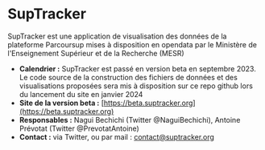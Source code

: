 # SupTracker
SupTracker est une application de visualisation des données de la plateforme Parcoursup mises à disposition en opendata par le Ministère de l'Enseignement Supérieur et de la Recherche (MESR)

- **Calendrier :** SupTracker est passé en version beta en septembre 2023. Le code source de la construction des fichiers de données et des visualisations proposées sera mis à disposition sur ce repo github lors du lancement du site en janvier 2024
- **Site de la version beta :** [https://beta.suptracker.org](https://beta.suptracker.org)
- **Responsables :** Nagui Bechichi (Twitter @NaguiBechichi), Antoine Prévotat (Twitter @PrevotatAntoine)
- **Contact :** via Twitter, ou par mail : contact@suptracker.org

